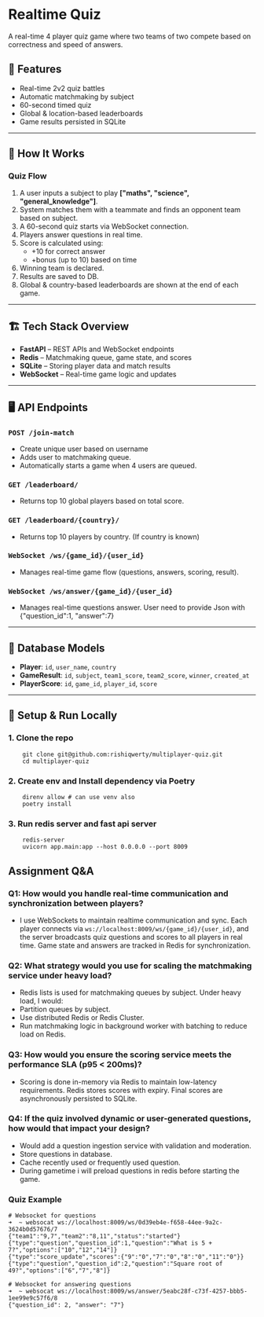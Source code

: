 # Realtime Quiz

A real-time 4 player quiz game where two teams of two compete based on correctness and speed of answers.

## 🧠 Features
- Real-time 2v2 quiz battles
- Automatic matchmaking by subject
- 60-second timed quiz
- Global & location-based leaderboards
- Game results persisted in SQLite

---

## 🚀 How It Works

### Quiz Flow
1. A user inputs a subject to play **["maths", "science", "general_knowledge"]**.
2. System matches them with a teammate and finds an opponent team based on subject.
3. A 60-second quiz starts via WebSocket connection.
4. Players answer questions in real time.
5. Score is calculated using:
   - +10 for correct answer
   - +bonus (up to 10) based on time
6. Winning team is declared.
7. Results are saved to DB.
8. Global & country-based leaderboards are shown at the end of each game.

---

## 🏗️ Tech Stack Overview

- **FastAPI** – REST APIs and WebSocket endpoints
- **Redis** – Matchmaking queue, game state, and scores
- **SQLite** – Storing player data and match results
- **WebSocket** – Real-time game logic and updates

---

## 🖥️ API Endpoints

### `POST /join-match`
- Create unique user based on username
- Adds user to matchmaking queue.
- Automatically starts a game when 4 users are queued.

### `GET /leaderboard/`
- Returns top 10 global players based on total score.

### `GET /leaderboard/{country}/`
- Returns top 10 players by country. (If country is known)

### `WebSocket /ws/{game_id}/{user_id}`
- Manages real-time game flow (questions, answers, scoring, result).
### `WebSocket /ws/answer/{game_id}/{user_id}`
- Manages real-time questions answer.
User need to provide Json with {"question_id":1, "answer":7}

---

## 💾 Database Models

- **Player**: `id`, `user_name`, `country`
- **GameResult**: `id`, `subject`, `team1_score`, `team2_score`, `winner`, `created_at`
- **PlayerScore**: `id`, `game_id`, `player_id`, `score`

---

## 🧪 Setup & Run Locally

### 1. Clone the repo

```
    git clone git@github.com:rishiqwerty/multiplayer-quiz.git
    cd multiplayer-quiz
```

### 2. Create env and Install dependency via Poetry
```
    direnv allow # can use venv also
    poetry install
```
### 3. Run redis server and fast api server
```
    redis-server
    uvicorn app.main:app --host 0.0.0.0 --port 8009
```

## Assignment Q&A

### Q1: How would you handle real-time communication and synchronization between players?

- I use WebSockets to maintain realtime communication and sync. Each player connects via `ws://localhost:8009/ws/{game_id}/{user_id}`, and the server broadcasts quiz questions and scores to all players in real time. Game state and answers are tracked in Redis for synchronization.

### Q2: What strategy would you use for scaling the matchmaking service under heavy load?

- Redis lists is used for matchmaking queues by subject. Under heavy load, I would:
- Partition queues by subject.
- Use distributed Redis or Redis Cluster.
- Run matchmaking logic in background worker with batching to reduce load on Redis.

### Q3: How would you ensure the scoring service meets the performance SLA (p95 < 200ms)?

- Scoring is done in-memory via Redis to maintain low-latency requirements. Redis stores scores with expiry. Final scores are asynchronously persisted to SQLite.

### Q4: If the quiz involved dynamic or user-generated questions, how would that impact your design?
- Would add a question ingestion service with validation and moderation.
- Store questions in database.
- Cache recently used or frequently used question.
- During gametime i will preload questions in redis before starting the game.

### Quiz Example
```
# Websocket for questions
➜  ~ websocat ws://localhost:8009/ws/0d39eb4e-f658-44ee-9a2c-3624b0d57676/7
{"team1":"9,7","team2":"8,11","status":"started"}
{"type":"question","question_id":1,"question":"What is 5 + 7?","options":["10","12","14"]}
{"type":"score_update","scores":{"9":"0","7":"0","8":"0","11":"0"}}
{"type":"question","question_id":2,"question":"Square root of 49?","options":["6","7","8"]}

# Websocket for answering questions
➜  ~ websocat ws://localhost:8009/ws/answer/5eabc28f-c73f-4257-bbb5-1ee99e9c57f6/8
{"question_id": 2, "answer": "7"}
```
